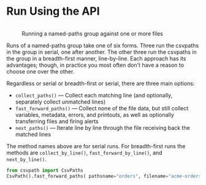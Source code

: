 # Run Using the API

<figure><img src="../../../../../.gitbook/assets/Screenshot 2025-03-29 at 1.48.34 PM.png" alt=""><figcaption><p>Running a named-paths group against one or more files</p></figcaption></figure>

Runs of a named-paths group take one of six forms. Three run the csvpaths in the group in serial, one after another. The other three run the csvpaths in the group in a breadth-first manner, line-by-line. Each approach has its advantages; though, in practice you most often don't have a reason to choose one over the other.

Regardless or serial or breadth-first or serial, there are three main options:&#x20;

* `collect_paths()` — Collect each matching line (and optionally, separately collect unmatched lines)
* `fast_forward_paths()` — Collect none of the file data, but still collect variables, metadata, errors, and printouts, as well as optionally transferring files and firing alerts
* `next_paths()` — Iterate line by line through the file receiving back the matched lines

The method names above are for serial runs. For breadth-first runs the methods are `collect_by_line()`, `fast_forward_by_line()`, and `next_by_line()`.

```python
from csvpath import CsvPaths
CsvPath().fast_forward_paths( pathsname="orders", filename="acme-orders" )
```







